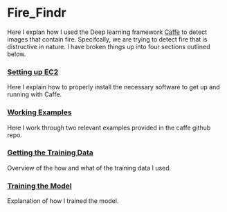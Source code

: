 Fire_Findr
======

Here I explan how I used the Deep learning framework [Caffe](http://caffe.berkeleyvision.org/) to detect images that contain fire. Specifcally, we are trying to detect fire that is distructive in nature. I have broken things up into four sections outlined below. 


### [Setting up EC2](/1_EC2_Setup)

Here I explain how to properly install the necessary software to get up and running with Caffe.


### [Working Examples](/2_Examples)

Here I work through two relevant examples provided in the caffe github repo.


### [Getting the Training Data](/3_Training_Data)

Overview of the how and what of the training data I used.


### [Training the Model](/4_Model_Training)

Explanation of how I trained the model.





